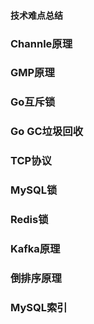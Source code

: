 #### 技术难点总结

### Channle原理
### GMP原理
### Go互斥锁
### Go GC垃圾回收











### TCP协议
### MySQL锁
### Redis锁
### Kafka原理
### 倒排序原理
### MySQL索引

